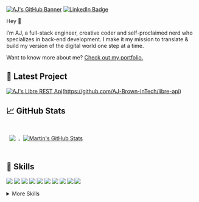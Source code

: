 
[![AJ's GitHub Banner](./assets/GitHubHeader.png)](https://ajtbrown.com)
[![LinkedIn Badge](https://img.shields.io/badge/LinkedIn-Profile-informational?style=flat&logo=linkedin&logoColor=white&color=0D76A8)](https://www.linkedin.com/in/ajtbrown/)

Hey 👋

I’m AJ, a full-stack engineer, creative coder and self-proclaimed nerd who specializes in back-end development. I make it my mission to translate & build my version of the digital world one step at a time.

Want to know more about me? [Check out my portfolio.](https://ajtbrown.com/)

## 📝 Latest Project

[![AJ's Libre REST Api](./assets/GitHubHeader.png)](https://ajtbrown.com)(https://github.com/AJ-Brown-InTech/libre-api)
<br>
## &#x1f4c8; GitHub Stats

<br>

<a href="https://github.com/AJ-Brown-InTech">
  <img align="center" style="margin:0.5rem" src="https://github-readme-stats.vercel.app/api/top-langs/?username=AJ-Brown-InTech&hide=html,css&title_color=ffffff&text_color=c9cacc&icon_color=4AB197&bg_color=1A2B34" />
</a>

<a href="https://github.com/AJ-Brown-InTech">
  <img align="center" style="margin:0.5rem" src="https://github-readme-stats.vercel.app/api?username=AJ-Brown-InTech&show_icons=true&line_height=27&count_private=true&title_color=ffffff&text_color=c9cacc&icon_color=4AB097&bg_color=1A2B34" alt="Martin's GitHub Stats" />
</a>

<br>
<br>

## 💼 Skills

![](https://img.shields.io/badge/Code-Golang-informational?style=flat&logo=angular&logoColor=white&color=4AB197)
![](https://img.shields.io/badge/Code-JavaScript-informational?style=flat&logo=JavaScript&logoColor=white&color=4AB197)
![](https://img.shields.io/badge/Code-Nodejs-informational?style=flat&logo=ionic&logoColor=white&color=4AB197)
![](https://img.shields.io/badge/Code-React-informational?style=flat&logo=react&logoColor=white&color=4AB197)
![](https://img.shields.io/badge/Code-Ruby-informational?style=flat&logo=Redux&logoColor=white&color=4AB197)
![](https://img.shields.io/badge/Code-Python-informational?style=flat&logo=gatsby&logoColor=white&color=4AB197)
![](https://img.shields.io/badge/Code-Postgres-informational?style=flat&logo=Java&logoColor=white&color=4AB197)
![](https://img.shields.io/badge/Code-CSharp-informational?style=flat&logo=c-sharp&logoColor=white&color=4AB197)
![](https://img.shields.io/badge/Code-MongoDB-informational?style=flat&logo=MongoDB&logoColor=white&color=4AB197)
![](https://img.shields.io/badge/Code-MySQL-informational?style=flat&logo=MySQL&logoColor=white&color=4AB197)

<details>
<summary>More Skills</summary>
<br>

![](https://img.shields.io/badge/Tools-Docker-informational?style=flat&logo=docker&logoColor=white&color=4AB197)
![](https://img.shields.io/badge/Tools-AWS-informational?style=flat&logo=Pivotal-Tracker&logoColor=white&color=4AB197)
![](https://img.shields.io/badge/Tools-ZSH-informational?style=flat&logo=nginx&logoColor=white&color=4AB197)
![](https://img.shields.io/badge/Tools-Git-informational?style=flat&logo=netlify&logoColor=white&color=4AB197)
![](https://img.shields.io/badge/Tools-Bash-informational?style=flat&logo=jenkins&logoColor=white&color=4AB197)
![](https://img.shields.io/badge/Tools-RVM-informational?style=flat&logo=SonarQube&logoColor=white&color=4AB197)
![](https://img.shields.io/badge/Tools-Pip3-informational?style=flat&logo=github-actions&logoColor=white&color=4AB197)
![](https://img.shields.io/badge/Tools-NPM-informational?style=flat&logo=npm&logoColor=white&color=4AB197)
![](https://img.shields.io/badge/Tools-Postman-informational?style=flat&logo=Postman&logoColor=white&color=4AB197)
![](https://img.shields.io/badge/Tools-GitHub-informational?style=flat&logo=GitHub&logoColor=white&color=4AB197)


</details>

<br>
